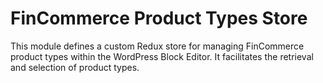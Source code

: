 # FinCommerce Product Types Store

This module defines a custom Redux store for managing FinCommerce product types
within the WordPress Block Editor.
It facilitates the retrieval and selection of product types.

